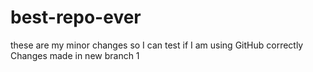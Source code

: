 # best-repo-ever
these are my minor changes so I can test if I am using GitHub correctly
Changes made in new branch 1